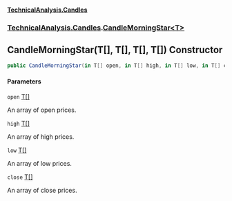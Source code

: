 #### [TechnicalAnalysis.Candles](TechnicalAnalysis.Candles.md 'TechnicalAnalysis.Candles')
### [TechnicalAnalysis.Candles](TechnicalAnalysis.Candles.md#TechnicalAnalysis.Candles 'TechnicalAnalysis.Candles').[CandleMorningStar&lt;T&gt;](CandleMorningStar_T_.md 'TechnicalAnalysis.Candles.CandleMorningStar<T>')

## CandleMorningStar(T[], T[], T[], T[]) Constructor

```csharp
public CandleMorningStar(in T[] open, in T[] high, in T[] low, in T[] close);
```
#### Parameters

<a name='TechnicalAnalysis.Candles.CandleMorningStar_T_.CandleMorningStar(T[],T[],T[],T[]).open'></a>

`open` [T](CandleMorningStar_T_.md#TechnicalAnalysis.Candles.CandleMorningStar_T_.T 'TechnicalAnalysis.Candles.CandleMorningStar<T>.T')[[]](https://docs.microsoft.com/en-us/dotnet/api/System.Array 'System.Array')

An array of open prices.

<a name='TechnicalAnalysis.Candles.CandleMorningStar_T_.CandleMorningStar(T[],T[],T[],T[]).high'></a>

`high` [T](CandleMorningStar_T_.md#TechnicalAnalysis.Candles.CandleMorningStar_T_.T 'TechnicalAnalysis.Candles.CandleMorningStar<T>.T')[[]](https://docs.microsoft.com/en-us/dotnet/api/System.Array 'System.Array')

An array of high prices.

<a name='TechnicalAnalysis.Candles.CandleMorningStar_T_.CandleMorningStar(T[],T[],T[],T[]).low'></a>

`low` [T](CandleMorningStar_T_.md#TechnicalAnalysis.Candles.CandleMorningStar_T_.T 'TechnicalAnalysis.Candles.CandleMorningStar<T>.T')[[]](https://docs.microsoft.com/en-us/dotnet/api/System.Array 'System.Array')

An array of low prices.

<a name='TechnicalAnalysis.Candles.CandleMorningStar_T_.CandleMorningStar(T[],T[],T[],T[]).close'></a>

`close` [T](CandleMorningStar_T_.md#TechnicalAnalysis.Candles.CandleMorningStar_T_.T 'TechnicalAnalysis.Candles.CandleMorningStar<T>.T')[[]](https://docs.microsoft.com/en-us/dotnet/api/System.Array 'System.Array')

An array of close prices.